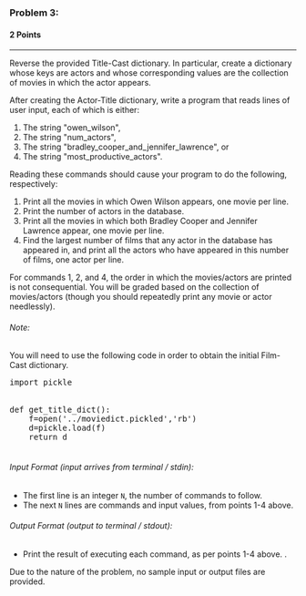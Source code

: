 ### Problem 3: 
#### 2 Points

___

Reverse the provided Title-Cast dictionary. In particular, create a dictionary whose keys are actors and whose corresponding values are the collection of movies in which the actor appears. 

After creating the Actor-Title dictionary, write a program that reads lines of user input, each of which is either: 
1. The string "owen_wilson",
2. The string "num_actors",
3. The string "bradley_cooper_and_jennifer_lawrence", or
4. The string "most_productive_actors". 

Reading these commands should cause your program to do the following, respectively: 
1. Print all the movies in which Owen Wilson appears, one movie per line. 
2. Print the number of actors in the database. 
3. Print all the movies in which both Bradley Cooper and Jennifer Lawrence appear, one movie per line. 
4. Find the largest number of films that any actor in the database has appeared in, and print all the actors who have appeared in this number of films, one actor per line. 
 
For commands 1, 2, and 4, the order in which the movies/actors are printed is not consequential. You will be graded based on the collection of movies/actors (though you should repeatedly print any movie or actor needlessly). 

###### Note:

You will need to use the following code in order to obtain the initial Film-Cast dictionary.


<pre class="brush: python">
import pickle
 <br />
def get_title_dict():
    f=open('../moviedict.pickled','rb')
    d=pickle.load(f)
    return d
 </pre> 

 
###### Input Format (input arrives from terminal / stdin):

- The first line is an integer <code>N</code>, the number of commands to follow. 
- The next <code>N</code> lines are commands and input values, from points 1-4 above.

###### Output Format (output to terminal / stdout):

- Print the result of executing each command, as per points 1-4 above. . 

Due to the nature of the problem, no sample input or output files are provided. 
